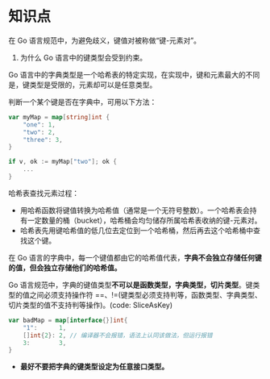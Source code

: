 # 知识点

在 Go 语言规范中，为避免歧义，键值对被称做“键-元素对”。

1. 为什么 Go 语言中的键类型会受到约束。

Go 语言中的字典类型是一个哈希表的特定实现，在实现中，键和元素最大的不同是，键类型是受限的，元素却可以是任意类型。

判断一个某个键是否在字典中，可用以下方法：
```go
var myMap = map[string]int {
    "one": 1,
    "two": 2,
    "three": 3,
}

if v, ok := myMap["two"]; ok {
    ...
}
```

哈希表查找元素过程：
- 用哈希函数将键值转换为哈希值（通常是一个无符号整数）。一个哈希表会持有一定数量的桶（bucket），哈希桶会均匀储存所属哈希表收纳的键-元素对。
- 哈希表先用键哈希值的低几位去定位到一个哈希桶，然后再去这个哈希桶中查找这个键。

在 Go 语言的字典中，每一个键值都由它的哈希值代表，**字典不会独立存储任何键的值，但会独立存储他们的哈希值。**

Go 语言规范中，字典的键值类型**不可以是函数类型，字典类型，切片类型**。键类型的值之间必须支持操作符 ==、!=(键类型必须支持判等，函数类型、字典类型、切片类型的值不支持判等操作)。(code: SliceAsKey)
```go
var badMap = map[interface{}]int{
    "1":      1,
    []int{2}: 2, // 编译器不会报错，语法上认同该做法，但运行报错
    3:        3,
}
```
- **最好不要把字典的键类型设定为任意接口类型。**